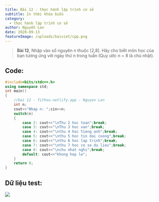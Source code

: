 ```yaml
---
title: Bài 12 - thực hành lập trình cơ sở
subtitle: In thời khóa biểu
category:
  - thực hành lập trình cơ sở
author: Nguyễn Lan
date: 2020-09-13
featureImage: /uploads/baiviet/cpp.png
---
```


> **Bài 12**, Nhập vào số nguyên n thuộc [2,8]. Hãy cho biết môn học của bạn tương ứng với ngày thứ n trong tuần (Quy ước n = 8 là chủ nhật).

## Code:

```c++
#include<bits/stdc++.h>
using namespace std;
int main()
{
	//bai 12 - fithou.netlify.app - Nguyen Lan
    int n;
    cout<<"Nhap n: ";cin>>n;
    switch(n)
    {
        case 2: cout<<"\nThu 2 hoc toan";break;
        case 3: cout<<"\nThu 3 hoc van";break;
        case 4: cout<<"\nthu 4 hoc tieng anh";break;
        case 5: cout<<"\nthu 5 hoc tin dai cuong";break;
        case 6: cout<<"\nthu 6 hoc lap trinh";break;
        case 7: cout<<"\nthu 7 hoc co so du lieu";break;
        case 8: cout<<"\nchu nhat nghi";break;
        default: cout<<"khong hop le";
    }
	return 0;
}
```

## Dữ liệu test:

![](https://i.ibb.co/2PP6PW4/image.png)